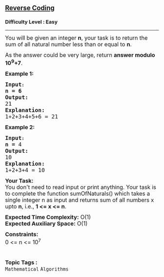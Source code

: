 <h2><a href="https://practice.geeksforgeeks.org/problems/reverse-coding2452/0">Reverse Coding</a></h2><h3>Difficulty Level : Easy</h3><hr><div class="problems_problem_content__Xm_eO"><p><span style="font-size: 18px;">You will be given an integer <strong>n</strong>, your task is to return the sum of all natural number less than or equal to <strong>n</strong>.</span></p>
<p><span style="font-size: 18px;">As the answer could be very large, return <strong>answer modulo 10<sup>9</sup>+7</strong>.</span></p>
<p><span style="font-size: 18px;"><strong>Example 1:</strong></span></p>
<pre><strong><span style="font-size: 18px;">Input</span>:</strong>
<span style="font-size: 18px;"><strong>n = 6</strong></span>
<span style="font-size: 18px;"><strong>Output:</strong></span>
<span style="font-size: 18px;">21</span>
<span style="font-size: 18px;"><strong>Explanation:</strong></span>
<span style="font-size: 18px;">1+2+3+4+5+6 = 21</span></pre>
<p><span style="font-size: 18px;"><strong>Example 2:</strong></span></p>
<pre><strong><span style="font-size: 18px;">Input</span>:</strong>
<span style="font-size: 18px;"><strong>n = </strong>4</span>
<span style="font-size: 18px;"><strong>Output:</strong></span>
<span style="font-size: 18px;">10</span>
<span style="font-size: 18px;"><strong>Explanation:</strong></span>
<span style="font-size: 18px;">1+2+3+4 = 10</span></pre>
<p><span style="font-size: 18px;"><strong style="font-size: 18px;">Your Task:</strong><br><span style="font-size: 18px;">You don't need to read input or print anything. Your task is to complete the function sumOfNaturals() which takes a single integer n as input and returns sum of all numbers x upto <strong>n</strong>, i.e., <strong>1 &lt;= x &lt;= n</strong>.</span><br></span></p>
<p><span style="font-size: 18px;"><strong>Expected Time Complexity:</strong> O(1)<br><strong>Expected Auxiliary Space:</strong> O(1)</span></p>
<p><span style="font-size: 18px;"><strong>Constraints:</strong></span><br><span style="font-size: 18px;">0 &lt;= n &lt;= 10<sup>7</sup><br></span></p></div><br><p><span style=font-size:18px><strong>Topic Tags : </strong><br><code>Mathematical</code>&nbsp;<code>Algorithms</code>&nbsp;